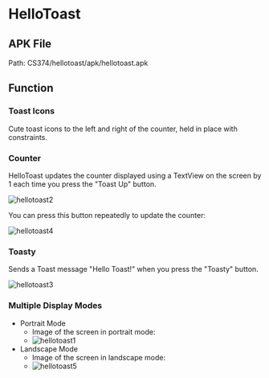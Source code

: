 # HelloToast

## APK File

Path:
CS374/hellotoast/apk/hellotoast.apk

## Function

### Toast Icons

Cute toast icons to the left and right of the counter, held in place with
constraints.

### Counter

HelloToast updates the counter displayed using a TextView on the screen
by 1 each time you press the "Toast Up" button.

![hellotoast2](/readme/hellotoast2.png)

You can press this button repeatedly to update the counter:

![hellotoast4](/readme/hellotoast4.png)

### Toasty

Sends a Toast message "Hello Toast!" when you press the "Toasty" button.

![hellotoast3](/readme/hellotoast3.png)

### Multiple Display Modes

- Portrait Mode
  - Image of the screen in portrait mode:
  - ![hellotoast1](/readme/hellotoast1.png)
- Landscape Mode
  - Image of the screen in landscape mode:
  - ![hellotoast5](/readme/hellotoast5.png)